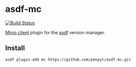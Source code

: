 # asdf-mc

[![Build Status](https://travis-ci.com/penpyt/asdf-mc.svg?branch=master)](https://travis-ci.com/penpyt/asdf-mc)

[Minio client](https://docs.minio.io/docs/minio-client-quickstart-guide) plugin for the [asdf](https://asdf-vm.com/) version manager.

## Install

```
asdf plugin-add mc https://github.com/penpyt/asdf-mc.git
```